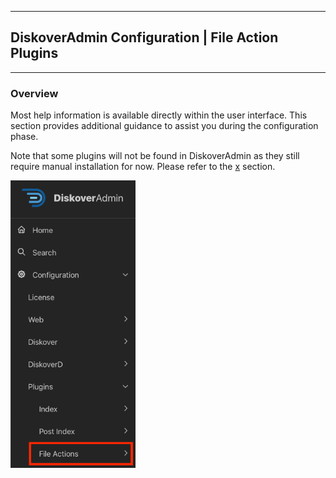 ___
## DiskoverAdmin Configuration | File Action Plugins
___

### Overview

Most help information is available directly within the user interface. This section provides additional guidance to assist you during the configuration phase.

Note that some plugins will not be found in DiskoverAdmin as they still require manual installation for now. Please refer to the [x]() section.

<img src="images/diskoveradmin_menu_plugins_file_actions.png" width="200">

